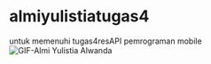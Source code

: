 # almiyulistiatugas4
untuk memenuhi tugas4resAPI pemrograman mobile
![GIF-Almi Yulistia Alwanda](https://user-images.githubusercontent.com/44685573/147206632-ec140162-024d-44a8-b50c-f4ed5454cae0.gif)
